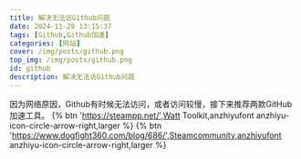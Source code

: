 ```yaml
---
title: 解决无法访Github问题
date: 2024-11-28 13:15:37
tags: [Github,Github加速]
categories: [网站]
cover: /img/posts/github.png
top_img: /img/posts/github.png
id: github
description: 解决无法访Github问题
---
```

因为网络原因，Github有时候无法访问，或者访问较慢，接下来推荐两款GitHub加速工具。
{% btn 'https://steampp.net/',Watt Toolkit,anzhiyufont anzhiyu-icon-circle-arrow-right,larger %}
{% btn 'https://www.dogfight360.com/blog/686/',Steamcommunity,anzhiyufont anzhiyu-icon-circle-arrow-right,larger %}
